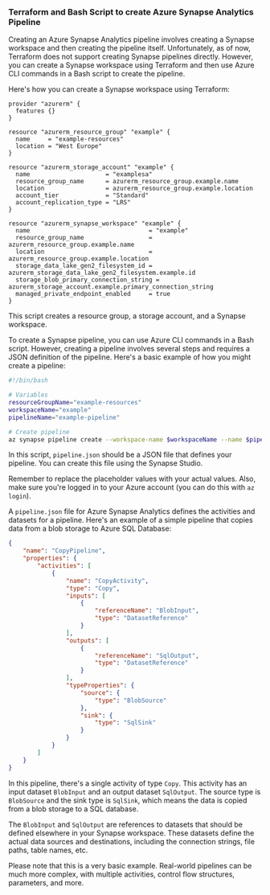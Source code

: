 ### Terraform and Bash Script to create Azure Synapse Analytics Pipeline

Creating an Azure Synapse Analytics pipeline involves creating a Synapse workspace and then creating the pipeline itself. Unfortunately, as of now, Terraform does not support creating Synapse pipelines directly. However, you can create a Synapse workspace using Terraform and then use Azure CLI commands in a Bash script to create the pipeline.

Here's how you can create a Synapse workspace using Terraform:

```hcl
provider "azurerm" {
  features {}
}

resource "azurerm_resource_group" "example" {
  name     = "example-resources"
  location = "West Europe"
}

resource "azurerm_storage_account" "example" {
  name                     = "examplesa"
  resource_group_name      = azurerm_resource_group.example.name
  location                 = azurerm_resource_group.example.location
  account_tier             = "Standard"
  account_replication_type = "LRS"
}

resource "azurerm_synapse_workspace" "example" {
  name                                 = "example"
  resource_group_name                  = azurerm_resource_group.example.name
  location                             = azurerm_resource_group.example.location
  storage_data_lake_gen2_filesystem_id = azurerm_storage_data_lake_gen2_filesystem.example.id
  storage_blob_primary_connection_string = azurerm_storage_account.example.primary_connection_string
  managed_private_endpoint_enabled     = true
}
```

This script creates a resource group, a storage account, and a Synapse workspace.

To create a Synapse pipeline, you can use Azure CLI commands in a Bash script. However, creating a pipeline involves several steps and requires a JSON definition of the pipeline. Here's a basic example of how you might create a pipeline:

```bash
#!/bin/bash

# Variables
resourceGroupName="example-resources"
workspaceName="example"
pipelineName="example-pipeline"

# Create pipeline
az synapse pipeline create --workspace-name $workspaceName --name $pipelineName --definition @pipeline.json --resource-group $resourceGroupName
```

In this script, `pipeline.json` should be a JSON file that defines your pipeline. You can create this file using the Synapse Studio.

Remember to replace the placeholder values with your actual values. Also, make sure you're logged in to your Azure account (you can do this with `az login`).

A `pipeline.json` file for Azure Synapse Analytics defines the activities and datasets for a pipeline. Here's an example of a simple pipeline that copies data from a blob storage to Azure SQL Database:

```json
{
    "name": "CopyPipeline",
    "properties": {
        "activities": [
            {
                "name": "CopyActivity",
                "type": "Copy",
                "inputs": [
                    {
                        "referenceName": "BlobInput",
                        "type": "DatasetReference"
                    }
                ],
                "outputs": [
                    {
                        "referenceName": "SqlOutput",
                        "type": "DatasetReference"
                    }
                ],
                "typeProperties": {
                    "source": {
                        "type": "BlobSource"
                    },
                    "sink": {
                        "type": "SqlSink"
                    }
                }
            }
        ]
    }
}
```

In this pipeline, there's a single activity of type `Copy`. This activity has an input dataset `BlobInput` and an output dataset `SqlOutput`. The source type is `BlobSource` and the sink type is `SqlSink`, which means the data is copied from a blob storage to a SQL database.

The `BlobInput` and `SqlOutput` are references to datasets that should be defined elsewhere in your Synapse workspace. These datasets define the actual data sources and destinations, including the connection strings, file paths, table names, etc.

Please note that this is a very basic example. Real-world pipelines can be much more complex, with multiple activities, control flow structures, parameters, and more.


